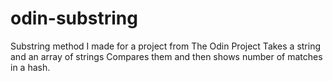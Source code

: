 # odin-substring 
Substring method I made for a project from The Odin Project
Takes a string and an array of strings
Compares them and then shows number of matches in a hash.
